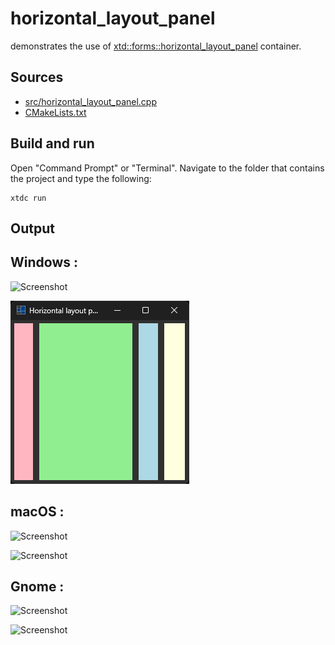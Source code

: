 # horizontal_layout_panel

demonstrates the use of [xtd::forms::horizontal_layout_panel](https://gammasoft71.github.io/xtd/reference_guides/latest/classxtd_1_1forms_1_1horizontal__layout__panel.html) container.

## Sources

* [src/horizontal_layout_panel.cpp](src/horizontal_layout_panel.cpp)
* [CMakeLists.txt](CMakeLists.txt)

## Build and run

Open "Command Prompt" or "Terminal". Navigate to the folder that contains the project and type the following:

```shell
xtdc run
```

## Output

## Windows :

![Screenshot](../../../../docs/pictures/examples/horizontal_layout_panel_w.png)

![Screenshot](../../../../docs/pictures/examples/horizontal_layout_panel_wd.png)

## macOS :

![Screenshot](../../../../docs/pictures/examples/horizontal_layout_panel_m.png)

![Screenshot](../../../../docs/pictures/examples/horizontal_layout_panel_md.png)

## Gnome :

![Screenshot](../../../../docs/pictures/examples/horizontal_layout_panel_g.png)

![Screenshot](../../../../docs/pictures/examples/horizontal_layout_panel_gd.png)
